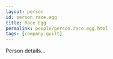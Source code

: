 ```yaml
---
layout: person
id: person.race.egg
title: Race Egg
permalink: people/person.race.egg.html
tags: [company.guilt]
---
```


Person details...